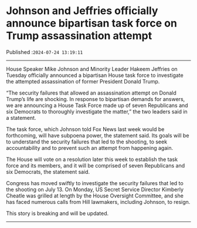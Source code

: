 # Johnson and Jeffries officially announce bipartisan task force on Trump assassination attempt

Published :`2024-07-24 13:19:11`

---

House Speaker Mike Johnson and Minority Leader Hakeem Jeffries on Tuesday officially announced a bipartisan House task force to investigate the attempted assassination of former President Donald Trump.

“The security failures that allowed an assassination attempt on Donald Trump’s life are shocking. In response to bipartisan demands for answers, we are announcing a House Task Force made up of seven Republicans and six Democrats to thoroughly investigate the matter,” the two leaders said in a statement.

The task force, which Johnson told Fox News last week would be forthcoming, will have subpoena power, the statement said. Its goals will be to understand the security failures that led to the shooting, to seek accountability and to prevent such an attempt from happening again.

The House will vote on a resolution later this week to establish the task force and its members, and it will be comprised of seven Republicans and six Democrats, the statement said.

Congress has moved swiftly to investigate the security failures that led to the shooting on July 13. On Monday, US Secret Service Director Kimberly Cheatle was grilled at length by the House Oversight Committee, and she has faced numerous calls from Hill lawmakers, including Johnson, to resign.

This story is breaking and will be updated.

---

